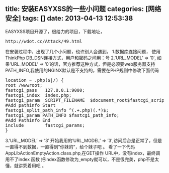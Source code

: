 title: 安装EASYXSS的一些小问题
categories: [网络安全]
tags: []
date: 2013-04-13 12:53:38
---
EASYXSS项目开源了，很给力的项目，下载地址，
<pre>
http://wdot.cc/Attack/49.html
</pre>
在安装过程中，出现了几个小问题，也许别人会遇到。
1.数据库连接问题，
使用ThinkPhp DB_DSN连接方式，用户和密码之间用：号
2.’URL_MODEL’ => ’0′,
如果’URL_MODEL’ => ’0′的话，官方推荐这种方式，但是必须要web服务器支持PATH_INFO,我使用的NGINX默认是不支持的，需要在PHP规则中修改下面代码
<pre>
location ~ .php($|/) {
root /wwwroot;
fastcgi_pass   127.0.0.1:9000;
fastcgi_index  index.php;
fastcgi_param  SCRIPT_FILENAME  $document_root$fastcgi_script_name;
#Add pathinfo Start
fastcgi_split_path_info ^(.+.php)(.*)$;
fastcgi_param PATH_INFO $fastcgi_path_info;
#Add Pathinfo End
include        fastcgi_params;
}
</pre>
3.’URL_MODEL’ => ’3′
开始我用的’URL_MODEL’ => ’3′,访问后台是正常了，但是一直得不到数据，一直得到”你妹的”，给个妹子吧 。
看了一下代码AppLibActionEmptyAction.class.php,在GET操作 URL中，没有index，最终调用不了index 函数
把index函数修改为_empty就可以，不是很完美，php不是太懂，就讲究着用吧 。